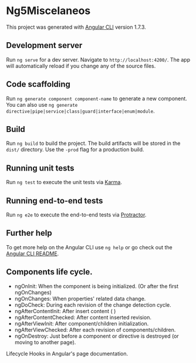 # Ng5Miscelaneos

This project was generated with [Angular CLI](https://github.com/angular/angular-cli) version 1.7.3.

## Development server

Run `ng serve` for a dev server. Navigate to `http://localhost:4200/`. The app will automatically reload if you change any of the source files.

## Code scaffolding

Run `ng generate component component-name` to generate a new component. You can also use `ng generate directive|pipe|service|class|guard|interface|enum|module`.

## Build

Run `ng build` to build the project. The build artifacts will be stored in the `dist/` directory. Use the `-prod` flag for a production build.

## Running unit tests

Run `ng test` to execute the unit tests via [Karma](https://karma-runner.github.io).

## Running end-to-end tests

Run `ng e2e` to execute the end-to-end tests via [Protractor](http://www.protractortest.org/).

## Further help

To get more help on the Angular CLI use `ng help` or go check out the [Angular CLI README](https://github.com/angular/angular-cli/blob/master/README.md).

## Components life cycle.

* ngOnInit: When the component is being initialized. (Or after the first ngOnChanges)
* ngOnChanges: When properties' related data change.
* ngDoCheck: During each revision of the change detection cycle.
* ngAfterContentInit: After insert content ( <app-some-page></app-some-page> )
* ngAfterContentChecked: After content inserted revision.
* ngAfterViewInit: After component/children initialization.
* ngAfterViewChecked: After each revision of components/children.
* ngOnDestroy: Just before a component or directive is destroyed (or moving to another page).

Lifecycle Hooks in Angular's page documentation.
